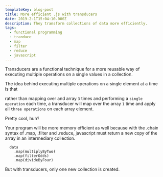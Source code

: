 ```yaml
---
templateKey: blog-post
title: More efficient .js with transducers
date: 2019-2-1T15:04:10.000Z
description: They transform collections of data more efficiently.
tags:
  - functional programming
  - tranduce
  - map
  - filter
  - reduce
  - javascript
---
```


Transducers are a functional technique for a more reusable way of executing multiple operations on a single values in a collection.

The idea behind executing multiple operations on a single element at a time is that

rather than mapping over and array `3` times and performing a `single operation` each time, a transducer will map over the array `1` time and apply all `three operations` on each array element.

Pretty cool, huh?

Your program will be more memory efficient as well because with the .chain syntax of .map, .filter and .reduce, javascript must return a new copy of the array in an intermediary collection.

```
  data
    .map(multiplyByTwo)
    .map(filterOdds)
    .map(divideByFour)
```

But with transducers, only one new collection is created.
